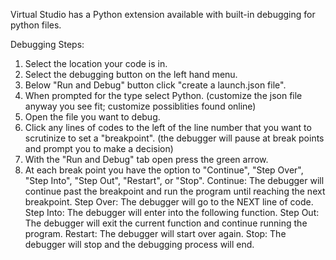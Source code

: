 Virtual Studio has a Python extension available with built-in debugging for python files.

Debugging Steps:
1. Select the location your code is in.
2. Select the debugging button on the left hand menu.
3. Below "Run and Debug" button click "create a launch.json file".
4. When prompted for the type select Python.
(customize the json file anyway you see fit; customize possiblities found online)
5. Open the file you want to debug.
6. Click any lines of codes to the left of the line number that you want to scrutinize to set a "breakpoint".
(the debugger will pause at break points and prompt you to make a decision)
7. With the "Run and Debug" tab open press the green arrow.
8. At each break point you have the option to "Continue", "Step Over", "Step Into", "Step Out", "Restart", or "Stop".
Continue: The debugger will continue past the breakpoint and run the program until reaching the next breakpoint.
Step Over: The debugger will go to the NEXT line of code.
Step Into: The debugger will enter into the following function.
Step Out: The debugger will exit the current function and continue running the program.
Restart: The debugger will start over again.
Stop: The debugger will stop and the debugging process will end.